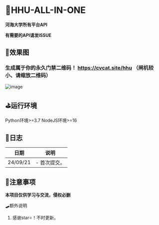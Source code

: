 # 🎀HHU-ALL-IN-ONE

**河海大学所有平台API**

**有需要的API请发ISSUE**

## 🎨效果图
### 生成属于你的永久门禁二维码！ https://cvcat.site/hhu （闸机较小、请缩放二维码）
![image](https://github.com/user-attachments/assets/a1276a47-3ad7-41ed-85e0-038f1ae4fbf0)

## ⛳运行环境
Python环境>=3.7
NodeJS环境>=16

## 🍥日志
   
| 日期       | 说明                                   |
| -------- | ------------------------------------ |
| 24/09/21 | - 首次提交。 |

## 🧸注意事项
**本项目仅供学习与交流，侵权必删**

🛹额外说明
1. 感谢star⭐！不时更新。

